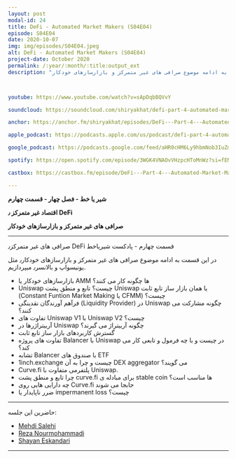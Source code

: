 ```yaml
---
layout: post
modal-id: 24
title: DeFi - Automated Market Makers (S04E04)
episode: S04E04
date: 2020-10-07
img: img/episodes/S04E04.jpeg
alt: DeFi - Automated Market Makers (S04E04)
project-date: October 2020
permalink: /:year/:month/:title:output_ext
description: "در این قسمت به ادامه موضوع صرافی های غیر متمرکز و بازارسازهای خودکار(AMM) ٫ مثل Uniswap و Balancer ٫Curve میپردازیم."



youtube: https://www.youtube.com/watch?v=sApDqbBQVvY

soundcloud: https://soundcloud.com/shiryakhat/defi-part-4-automated-market-makers-s04e04

anchor: https://anchor.fm/shiryakhat/episodes/DeFi---Part-4---Automated-Market-Makers-S04E04-ekpu61

apple_podcast: https://podcasts.apple.com/us/podcast/defi-part-4-automated-market-makers-s04e04/id1221206951

google_podcast: https://podcasts.google.com/feed/aHR0cHM6Ly9hbmNob3IuZm0vcy8xMWFhODUzYy9wb2RjYXN0L3Jzcw/episode/YzNjZGMyNDEtZDBmYS00N2U2LWE3YzctNGY5ZTI5ZjEwOGQz?sa=X&ved=2ahUKEwiX2oCR2qbsAhV_gXIEHQQPC6EQkfYCegQIARAF

spotify: https://open.spotify.com/episode/3WGK4VNAOvVHzpcHToMnWz?si=fEM5ogS5Q0atJdzxxzYnQg

castbox: https://castbox.fm/episode/DeFi---Part-4---Automated-Market-Makers-(S04E04)-id2539522-id314315957?utm_source=website&utm_medium=dlink&utm_campaign=web_share&utm_content=DeFi%20-%20Part%204%20-%20Automated%20Market%20Makers%20(S04E04)-CastBox_FM

---
```


**شیر یا خط -  فصل چهار - قسمت چهارم**

**اقتصاد غیر متمرکز ٫ DeFi**

**صرافی های غیر متمرکز و بازارسازهای خودکار**

-------------------------------------------------------
صرافی های غیر متمرکز٫ DeFi قسمت چهارم - پادکست شیریاخط 

در این قسمت به ادامه موضوع صرافی های غیر متمرکز و بازارسازهای خودکار٫ مثل یونیسواپ و بالانسر٫ میپردازیم.

- بازارسازهای خودکار یا AMM ها چگونه کار می کنند؟
- Uniswap چیست؟ تابع و منطق پشت Uniswap یا همان بازار ساز تابع ثابت (Constant Funtion Market Making یا CFMM) چیست؟ 
- فرآهم آورندگان نقدینگی (Liquidity Provider) در Uniswap چگونه مشارکت می کنند؟
- تفاوت های Uniswap V1 با Uniswap V2 چیست؟
- آربیتراژرها در Uniswap چگونه آربیتراژ می گیرند؟
- گسترش کاربردهای بازار ساز تابع ثابت
- تفاوت های پروژه Balancer با Uniswap در چیست و با چه فرمول و تابعی کار می کند؟
- تشابه Balancer با صندوق های ETF 
- 1inch.exchange چیست و چرا به آن DEX aggregator می گویند؟
-  Curve.fi پلتفرمی متفاوت با Uniswap.
-  چرا تابع و منطق پشت curve.fi برای مبادله ی stable coin ها مناسب است؟
-  چه دارایی هایی روی Curve.fi جابجا می شوند
-  ضرر ناپایدار یا impermanent loss چیست؟

------------
  حاضرین این جلسه:
  
- [Mehdi Salehi](https://twitter.com/GreatSaoshyant)
- [Reza Nourmohammadi](https://www.instagram.com/rezanmmd/)
- [Shayan Eskandari](https://twitter.com/sbetamc) 

-----------------------------------------------------------------------
